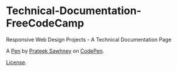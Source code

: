 # Technical-Documentation-FreeCodeCamp
Responsive Web Design Projects - A Technical Documentation Page


A [Pen](https://codepen.io/prateeksawhney97/pen/rKYQmG) by [Prateek Sawhney](https://codepen.io/prateeksawhney97) on [CodePen](https://codepen.io).

[License](https://codepen.io/prateeksawhney97/pen/rKYQmG/license).
